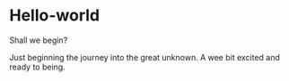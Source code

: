 # Hello-world
Shall we begin?

Just beginning the journey into the great unknown.  A wee bit excited and ready to being.  

